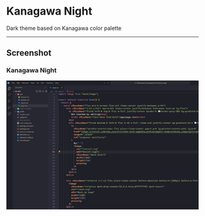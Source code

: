 # Kanagawa Night

Dark theme based on Kanagawa color palette

---

## Screenshot

### Kanagawa Night

![Kanagawa Night](https://github.com/AvetisDN/kanagawa-night/blob/main/screenshots/1.png?raw=true)
